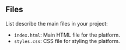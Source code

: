  


## Files

List describe the main files in your project:

- `index.html`: Main HTML file for the platform.
- `styles.css`: CSS file for styling the platform.

 
